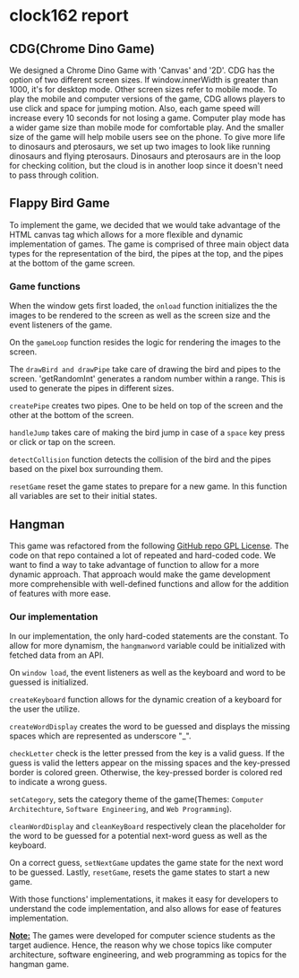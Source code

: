# clock162 report

## CDG(Chrome Dino Game)
We designed a Chrome Dino Game with 'Canvas' and '2D'. CDG has the option of two different screen sizes. If window.innerWidth is greater than 1000, it's for desktop mode. Other screen sizes refer to mobile mode. To play the mobile and computer versions of the game, CDG allows players to use click and space for jumping motion. Also, each game speed will increase every 10 seconds for not losing a game. Computer play mode has a wider game size than mobile mode for comfortable play. And the smaller size of the game will help mobile users see on the phone. To give more life to dinosaurs and pterosaurs, we set up two images to look like running dinosaurs and flying pterosaurs. Dinosaurs and pterosaurs are in the loop for checking colition, but the cloud is in another loop since it doesn't need to pass through colition.

## Flappy Bird Game

To implement the game, we decided that we would take advantage of the HTML
canvas tag which allows for a more flexible and dynamic implementation of
games. The game is comprised of three main object data types for the
representation of the bird, the pipes at the top, and the pipes at the bottom of the
game screen. 

### Game functions
When the window gets first loaded, the `onload` function initializes the the
images to be rendered to the screen as well as the screen size and the event
listeners of the game.

On the `gameLoop` function resides the logic for rendering the images to the
screen.

The `drawBird and drawPipe` take care of drawing the bird and pipes to the
screen. 'getRandomInt' generates a random number within a range. This is used to
generate the pipes in different sizes.

`createPipe` creates two pipes. One to be held on top of the screen and the
other at the bottom of the screen.

`handleJump` takes care of making the bird jump in case of a `space` key press
or click or tap on the screen.

`detectCollision` function detects the collision of the bird and the pipes
based on the pixel box surrounding them.

`resetGame` reset the game states to prepare for a new game. In this function
all variables are set to their initial states.


## Hangman

This game was refactored from the following [GitHub
repo GPL License](https://github.com/BelalAnan/GameStation/tree/main). The code on that
repo contained a lot of repeated and hard-coded code. We want to find a way to
take advantage of function to allow for a more dynamic approach. That approach
would make the game development more comprehensible with well-defined
functions and allow for the addition of features with more ease.


### Our implementation
In our implementation, the only hard-coded statements are the constant. To
allow for more dynamism, the `hangmanword` variable could be initialized with 
fetched data from an API. 

On `window load`, the event listeners as well as the keyboard and word to be
guessed is initialized.

`createKeyboard` function allows for the dynamic creation of a keyboard for the
user the utilize. 

`createWordDisplay` creates the word to be guessed and displays the missing spaces
which are represented as underscore "_". 

`checkLetter` check is the letter pressed from the key is a valid guess. If the
guess is valid the letters appear on the missing spaces and the key-pressed
border is colored green. Otherwise, the key-pressed border is colored red to
indicate a wrong guess.

`setCategory`, sets the category theme of the game(Themes: `Computer
Architechture`, `Software Engineering`, and `Web Programming`).

`cleanWordDisplay` and `cleanKeyBoard` respectively clean the placeholder for the word to be
guessed for a potential next-word guess as well as the keyboard.

On a correct guess, `setNextGame` updates the game state for the next word to
be guessed. Lastly, `resetGame`, resets the game states to start a new game.

With those functions' implementations, it makes it easy for developers to
understand the code implementation, and also allows for ease of features
implementation.

**<u>Note:</u>** The games were developed for computer science students as
the target audience. Hence, the reason why we chose topics like computer architecture,
software engineering, and web programming as topics for the hangman game.

